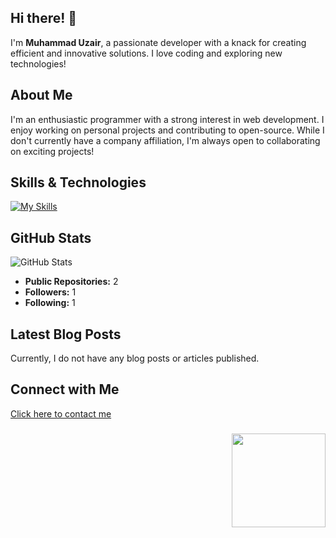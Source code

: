 ## Hi there! 👋

I'm **Muhammad Uzair**, a passionate developer with a knack for creating efficient and innovative solutions. I love coding and exploring new technologies!

## About Me

I'm an enthusiastic programmer with a strong interest in  web development. I enjoy working on personal projects and contributing to open-source. While I don't currently have a company affiliation, I'm always open to collaborating on exciting projects!

## Skills & Technologies

[![My Skills](https://skillicons.dev/icons?i=html,css,git,github,nextjs,js,react&perline=8)](https://skillicons.dev)

## GitHub Stats
![GitHub Stats](https://github-readme-stats.vercel.app/api?username=Uzair2583&show_icons=true&theme=radical)

- **Public Repositories:** 2
- **Followers:** 1
- **Following:** 1

## Latest Blog Posts

Currently, I do not have any blog posts or articles published.

## Connect with Me

<a href="progre06@gmail.com" target="_blank" rel="noopener noreferrer"><Icon /> Click here to contact me</a>
###

<img align="right" height="150" src="https://media1.tenor.com/m/KMFQut1j8KwAAAAd/scaler-create-impact.gif"  />

###
